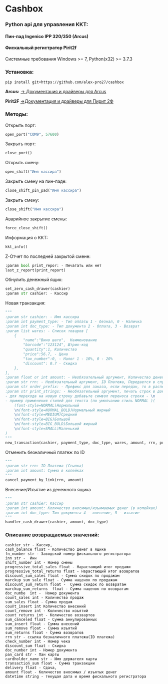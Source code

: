 # Cashbox
### Python api для управления ККТ:
#### Пин-пад Ingenico IPP 320/350 (Arcus)
#### Фискальный регистратор Pirit2f

Системные требования Windows >= 7, Python(x32) >= 3.7.3

### Установка:

```
pip install git+https://github.com/alex-pro27/cashbox
```

**Arcus:**
<a target="_blank" href="http://ftp.f-trade.ru/Payment_terminals/Ingenico_ICT220-250/Integration/arcus2-setup/">-> Документация и драйверы для Arcus</a>

**Pirit2F**
<a target="_blank" href="https://www.crystals.ru/support/download/kkt-pirit-2f">->Документация и драйверы для Пирит 2Ф</a>

### Методы:
Открыть порт:
```python
open_port("COM9", 57600)
```
Закрыть порт:
```python
close_port()
```
Открыть смену:
```python
open_shift("Имя кассира")
```

Закрыть смену на пин-паде:
```python
close_shift_pin_pad("Имя кассира")
```

Закрыть смену:
```python
close_shift("Имя кассира")
```
Аварийное закрытие смены:
```python
force_close_shift()
```
Информация о ККТ:
```python
kkt_info()
```
Z-Отчет по последней закрытой смене:
```python
:param bool print_repor: - Печатать или нет
last_z_report(print_report)
```
Обнулить денежный ящик:
```python
set_zero_cash_drawer(cashier)
:param str cashier: - Кассир
```
Новая транзакция:
```python
"""
:param str cashier: - Имя кассира
:param int payment_type: - Тип оплаты 1 - безнал, 0 - Наличка
:param int doc_type: - Тип документа 2 - Оплата, 3 - Возврат
:param list wares: - Список товаров [
	{
		"name":"Вино шато",  Наименование
		"barcode":"123124", Штрих-код
		"quantity":1, Количество
		"price":56.7, - Цена
		"tax_number":0, - Налог 1 - 10%, 0 - 20%
		"discount": 0.7 - Скидка
	},
],
:param float or int amount: - Необязательный аргумент, Количество денег отданых кассиру передается в случае если оплата по наличному расчету
:param str rrn: - Необязательный аргумент, ID Платежа, Передается в случае возврата, по безналичному платежу
:param str order_prefix: - Префикс для заказа, если передан, то в распечатается номер документа + префикск(order_prefix)
:param str print_strings: - Необязательный аргумент, печать строк в документе -
- для перехода на новую строку добавьте символ переноса строки - \n
- пример применения стилей для текста (по умолчанию стиль NORMAL )(
	(font-style=NORMAL)Нормальный
	\n(font-style=NORMAL_BOLD)Нормальный жирный
	\n(font-style=MEDIUM)Средний
	\n(font-style=BIG)Большой
	\n(font-style=BIG_BOLD)Большой жирный
	\n(font-style=SMALL)Маленький
)
"""
new_transaction(cashier, payment_type, doc_type, wares, amount, rrn, print_strings)
```
Отменить безналичный платеж по ID
```python
"""
:param str rrn: ID Платежа (Ссылка)
:param int amount: Сумма в копейках
"""
cancel_payment_by_link(rrn, amount)
```
Внесение/Изъятие из денежного ящика
```python
"""
:param str cashier: Кассир
:param int amount: Количество вносимых/изъимаемых денег (в копейках)
:param int doc_type: Тип документа 4 - внесение, 5 - изъятие
"""
handler_cash_drawer(cashier, amount, doc_type)
```

### Описание возвращаемых значений:
```
cashier str - Кассир,
cash_balance float - Количество денег в ящике
fn_number str - Заводской номер фискального регистратора
inn str -  Инн
shift_number int - Номер смены
progressive_total_sales float - Нарастающий итог продажи
progressive_total_returns float - Нарастающий итог возвратов
discount_sum_sales float - Сумма скидок по продажам
marckup_sum_sale float - Сумма наценок по продажам
discount_sum_return float -  Сумма скидок по возвратам
marckup_sum_returns  float - Сумма наценок по возвратам
doc_numbe  int -  Номер документа
count_sales int - Количество продаж
sum_sales float - Сумма продаж
count_insert int Количество внесений
count_remove int - Количество изъятий
count_returns int - Количество возвартов
sum_canceled float - Сумма аннулированных
sum_insert float - Сумма внесений
sum_remove float - Сумма изъятий
sum_returns float - Сумма возвратов
rrn str - ссылка безналичного платежа(ID платежа) 
check_number int - Номер чека
discount_sum float - Скидка
doc_number int - Номер документа
pan_card str - Пан карты
cardholder_name str - Имя держателя карты
transaction_sum float - Сумма транзакции
delivery float - Сдача,
amount float - Количество вносимых / изъятых денег
datetime string - текущая дата и время фискального регистратора
```
